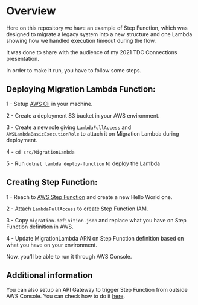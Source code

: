 # Overview

Here on this repository we have an example of Step Function, which was designed to migrate a legacy system into a new structure and one Lambda showing how we handled execution timeout during the flow.

It was done to share with the audience of my 2021 TDC Connections presentation.

In order to make it run, you have to follow some steps. 

## Deploying Migration Lambda Function:

1 - Setup [AWS Cli](https://aws.amazon.com/cli/) in your machine.

2 - Create a deployment S3 bucket in your AWS environment.

3 - Create a new role giving `LambdaFullAccess` and `AWSLambdaBasicExecutionRole` to attach it on Migration Lambda during deployment.

4 - `cd src/MigrationLambda`

5 - Run `dotnet lambda deploy-function` to deploy the Lambda

## Creating Step Function:

1 - Reach to [AWS Step Function](https://us-east-2.console.aws.amazon.com/states/home?region=us-east-2#/homepage) and create a new Hello World one.

2 - Attach `LambdaFullAccess` to create Step Function IAM.

3 - Copy `migration-definition.json` and replace what you have on Step Function definition in AWS.

4 - Update MigrationLambda ARN on Step Function definition based on what you have on your environment.

Now, you'll be able to run it through AWS Console.

## Additional information

You can also setup an API Gateway to trigger Step Function from outside AWS Console. You can check how to do it [here](https://docs.aws.amazon.com/step-functions/latest/dg/tutorial-api-gateway.html).